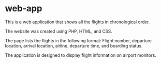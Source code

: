 # web-app
This is a web application that shows all the flights in chronological order. 

The website was created using PHP, HTML, and CSS. 

The page lists the flights in the following format: Flight number, departure location, arrival location, airline, departure time, and boarding status. 

The application is designed to display flight information on airport monitors.

